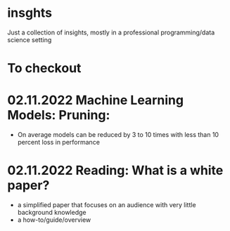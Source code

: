 # insghts
Just a collection of insights, mostly in a professional programming/data science setting

# To checkout

# 02.11.2022 Machine Learning Models: Pruning: 
- On average models can be reduced by 3 to 10 times with less than 10 percent loss in performance
# 02.11.2022 Reading: What is a white paper?
- a simplified paper that focuses on an audience with very little background knowledge
- a how-to/guide/overview
